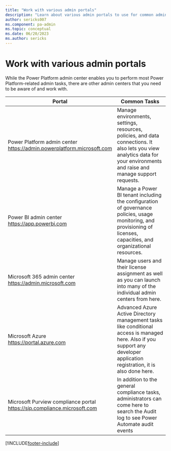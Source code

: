 ```yaml
---
title: "Work with various admin portals"
description: "Learn about various admin portals to use for common administrative tasks while working with Powwer Platform."
author: sericks007
ms.component: pa-admin
ms.topic: conceptual
ms.date: 06/20/2023
ms.author: sericks
---
```

# Work with various admin portals

While the Power Platform admin center enables you to perform most Power Platform-related admin tasks, there are other admin centers that you need to be aware of and work with.

|Portal  |Common Tasks  |
|---------|---------|
|Power Platform admin center <br/><https://admin.powerplatform.microsoft.com>     |Manage environments, settings, resources, policies, and data connections. It also lets you view analytics data for your environments and raise and manage support requests. |
|Power BI admin center <br/><https://app.powerbi.com>     |Manage a Power BI tenant including the configuration of governance policies, usage monitoring, and provisioning of licenses, capacities, and organizational resources.|
|Microsoft 365 admin center <br/><https://admin.microsoft.com>     |Manage users and their license assignment as well as you can launch into many of the individual admin centers from here.         |
|Microsoft Azure<br/><https://portal.azure.com>     |Advanced Azure Active Directory management tasks like conditional access is managed here. Also if you support any developer application registration, it is also done here.         |
|Microsoft Purview compliance portal<br/><https://sip.compliance.microsoft.com>     |In addition to the general compliance tasks, administrators can come here to search the Audit log to see Power Automate audit events         |

[!INCLUDE[footer-include](../includes/footer-banner.md)]
